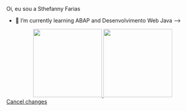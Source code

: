    Oi, eu sou a Sthefanny Farias

- 🌱 I’m currently learning ABAP and Desenvolvimento Web Java
-->

<div align="center">
  <a href="https://github.com/Sthefannyf2022">
  <img height="180em" src="https://github-readme-stats.vercel.app/api?username=Sthefannyf2022&show_icons=true&theme=dracula&include_all_commits=true&count_private=true"/>
  <img height="180em" src="https://github-readme-stats.vercel.app/api/top-langs/?username=Sthefannyf2022&layout=compact&langs_count=7&theme=dracula"/>
</div>Cancel changes

   
   

